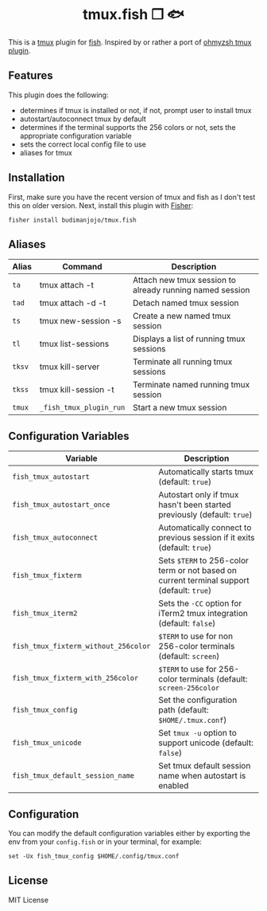 <div align="center">

# tmux.fish ❐ 🐟

</div>

This is a [tmux](https://github.com/tmux/tmux) plugin for [fish](https://fishshell.com/). Inspired by or rather a port of [ohmyzsh tmux plugin](https://github.com/ohmyzsh/ohmyzsh/tree/master/plugins/tmux).

## Features

This plugin does the following:

- determines if tmux is installed or not, if not, prompt user to install tmux
- autostart/autoconnect tmux by default
- determines if the terminal supports the 256 colors or not, sets the appropriate configuration variable
- sets the correct local config file to use
- aliases for tmux

## Installation

First, make sure you have the recent version of tmux and fish as I don't test this on older version. Next, install this plugin with [Fisher](https://github.com/jorgebucaran/fisher):
```
fisher install budimanjojo/tmux.fish
```

## Aliases

| Alias  | Command                | Description                                               |
| ------ | -----------------------|---------------------------------------------------------- |
| `ta`   | tmux attach -t         | Attach new tmux session to already running named session  |
| `tad`  | tmux attach -d -t      | Detach named tmux session                                 |
| `ts`   | tmux new-session -s    | Create a new named tmux session                           |
| `tl`   | tmux list-sessions     | Displays a list of running tmux sessions                  |
| `tksv` | tmux kill-server       | Terminate all running tmux sessions                       |
| `tkss` | tmux kill-session -t   | Terminate named running tmux session                      |
| `tmux` | `_fish_tmux_plugin_run`| Start a new tmux session                                  |

## Configuration Variables

| Variable                            | Description                                                                               |
|-------------------------------------|-------------------------------------------------------------------------------------------|
| `fish_tmux_autostart`               | Automatically starts tmux (default: `true`)                                               |
| `fish_tmux_autostart_once`          | Autostart only if tmux hasn't been started previously (default: `true`)                   |
| `fish_tmux_autoconnect`             | Automatically connect to previous session if it exits (default: `true`)                   |
| `fish_tmux_fixterm`                 | Sets `$TERM` to 256-color term or not based on current terminal support (default: `true`) |
| `fish_tmux_iterm2`                  | Sets the `-CC` option for iTerm2 tmux integration (default: `false`)                      |
| `fish_tmux_fixterm_without_256color`| `$TERM` to use for non 256-color terminals (default: `screen`)                            |
| `fish_tmux_fixterm_with_256color`   | `$TERM` to use for 256-color terminals (default: `screen-256color`                        |
| `fish_tmux_config`                  | Set the configuration path (default: `$HOME/.tmux.conf`)                                  |
| `fish_tmux_unicode`                 | Set `tmux -u` option to support unicode (default: `false`)                                |
| `fish_tmux_default_session_name`    | Set tmux default session name when autostart is enabled                                   |

## Configuration

You can modify the default configuration variables either by exporting the env from your `config.fish` or in your terminal, for example:
```
set -Ux fish_tmux_config $HOME/.config/tmux.conf
```

## License
MIT License
